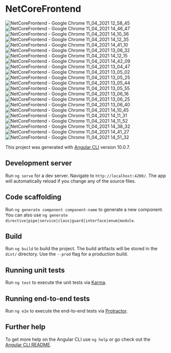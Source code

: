 # NetCoreFrontend

![NetCoreFrontend - Google Chrome 11_04_2021 12_58_45](https://user-images.githubusercontent.com/77804034/114303409-ac571880-9ad6-11eb-8fdb-b76553d5780e.png)
![NetCoreFrontend - Google Chrome 11_04_2021 14_46_47](https://user-images.githubusercontent.com/77804034/114303425-b711ad80-9ad6-11eb-9a9e-02f52c90c496.png)
![NetCoreFrontend - Google Chrome 11_04_2021 14_10_36](https://user-images.githubusercontent.com/77804034/114303433-bed15200-9ad6-11eb-8a6f-aae049b1142c.png)
![NetCoreFrontend - Google Chrome 11_04_2021 14_12_35](https://user-images.githubusercontent.com/77804034/114303438-c98be700-9ad6-11eb-8957-8f3b3c2b6792.png)
![NetCoreFrontend - Google Chrome 11_04_2021 14_41_10](https://user-images.githubusercontent.com/77804034/114303457-e4f6f200-9ad6-11eb-8834-fbacd82c14f0.png)
![NetCoreFrontend - Google Chrome 11_04_2021 13_06_32](https://user-images.githubusercontent.com/77804034/114303464-ee805a00-9ad6-11eb-92b2-a7607846c0a5.png)
![NetCoreFrontend - Google Chrome 11_04_2021 14_12_15](https://user-images.githubusercontent.com/77804034/114303467-f0e2b400-9ad6-11eb-8a65-9a2a26126aab.png)
![NetCoreFrontend - Google Chrome 11_04_2021 14_42_09](https://user-images.githubusercontent.com/77804034/114303468-f2ac7780-9ad6-11eb-8002-dc77989fa328.png)
![NetCoreFrontend - Google Chrome 11_04_2021 13_04_47](https://user-images.githubusercontent.com/77804034/114303479-05bf4780-9ad7-11eb-80bd-8f1a51a32ce5.png)
![NetCoreFrontend - Google Chrome 11_04_2021 13_05_02](https://user-images.githubusercontent.com/77804034/114303483-0952ce80-9ad7-11eb-82fd-82fc11ca4844.png)
![NetCoreFrontend - Google Chrome 11_04_2021 13_05_25](https://user-images.githubusercontent.com/77804034/114303486-0b1c9200-9ad7-11eb-8902-82b2b81e3f2f.png)
![NetCoreFrontend - Google Chrome 11_04_2021 13_05_44](https://user-images.githubusercontent.com/77804034/114303487-0bb52880-9ad7-11eb-8047-43349b9cc8d4.png)
![NetCoreFrontend - Google Chrome 11_04_2021 13_05_55](https://user-images.githubusercontent.com/77804034/114303489-0ce65580-9ad7-11eb-96f7-fbe282060d3e.png)
![NetCoreFrontend - Google Chrome 11_04_2021 13_06_16](https://user-images.githubusercontent.com/77804034/114303492-1079dc80-9ad7-11eb-82c7-c9d8c89e3a1a.png)
![NetCoreFrontend - Google Chrome 11_04_2021 13_06_25](https://user-images.githubusercontent.com/77804034/114303496-11ab0980-9ad7-11eb-8df3-063354d16738.png)
![NetCoreFrontend - Google Chrome 11_04_2021 13_06_40](https://user-images.githubusercontent.com/77804034/114303498-12dc3680-9ad7-11eb-8938-6aeba3f2c292.png)
![NetCoreFrontend - Google Chrome 11_04_2021 14_10_45](https://user-images.githubusercontent.com/77804034/114303499-1374cd00-9ad7-11eb-80cc-576a724be3c7.png)
![NetCoreFrontend - Google Chrome 11_04_2021 14_11_31](https://user-images.githubusercontent.com/77804034/114303506-18d21780-9ad7-11eb-90a4-34c995032568.png)
![NetCoreFrontend - Google Chrome 11_04_2021 14_11_52](https://user-images.githubusercontent.com/77804034/114303507-196aae00-9ad7-11eb-88a5-2144d89a261d.png)
![NetCoreFrontend - Google Chrome 11_04_2021 14_38_32](https://user-images.githubusercontent.com/77804034/114303511-1a9bdb00-9ad7-11eb-8d5a-eb8e960bc91a.png)
![NetCoreFrontend - Google Chrome 11_04_2021 14_41_27](https://user-images.githubusercontent.com/77804034/114303512-1bcd0800-9ad7-11eb-9507-8e901381c8bb.png)
![NetCoreFrontend - Google Chrome 11_04_2021 14_51_32](https://user-images.githubusercontent.com/77804034/114303513-1c659e80-9ad7-11eb-8042-8e4aaec77672.png)




This project was generated with [Angular CLI](https://github.com/angular/angular-cli) version 10.0.7.

## Development server

Run `ng serve` for a dev server. Navigate to `http://localhost:4200/`. The app will automatically reload if you change any of the source files.

## Code scaffolding

Run `ng generate component component-name` to generate a new component. You can also use `ng generate directive|pipe|service|class|guard|interface|enum|module`.

## Build

Run `ng build` to build the project. The build artifacts will be stored in the `dist/` directory. Use the `--prod` flag for a production build.

## Running unit tests

Run `ng test` to execute the unit tests via [Karma](https://karma-runner.github.io).

## Running end-to-end tests

Run `ng e2e` to execute the end-to-end tests via [Protractor](http://www.protractortest.org/).

## Further help

To get more help on the Angular CLI use `ng help` or go check out the [Angular CLI README](https://github.com/angular/angular-cli/blob/master/README.md).
